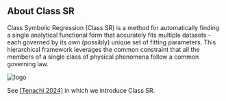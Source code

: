 ## About Class SR

Class Symbolic Regression (Class SR) is a method for automatically finding a single analytical functional form that accurately fits multiple datasets - each governed by its own (possibly) unique set of fitting parameters.
This hierarchical framework leverages the common constraint that all the members of a single class of physical phenomena follow a common governing law.

![logo](https://raw.githubusercontent.com/WassimTenachi/PhySO/main/docs/assets/class_sr_framework.png)

See [[Tenachi 2024]](https://arxiv.org/abs/2312.01816) in which we introduce Class SR.
